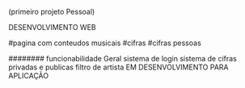  (primeiro projeto Pessoal)
 
DESENVOLVIMENTO WEB

#pagina com conteudos musicais
#cifras
#cifras pessoas

########
funcionabilidade Geral
sistema de login
sistema de cifras privadas e publicas
filtro de artista
EM DESENVOLVIMENTO PARA APLICAÇÃO

  
